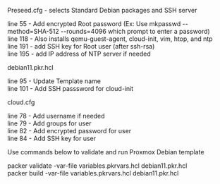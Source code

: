 Preseed.cfg - selects Standard Debian packages and SSH server  

line 55 - Add encrypted Root password (Ex: Use mkpasswd --method=SHA-512 --rounds=4096 which prompt to enter a password)  
line 118 - Also installs qemu-guest-agent, cloud-init, vim, htop, and ntp  
line 191 - add SSH key for Root user (after ssh-rsa)  
line 195 - add IP address of NTP server if needed  


debian11.pkr.hcl  

line 95 - Update Template name  
line 101 - Add SSH passsword for cloud-init  


cloud.cfg  

line 78 - Add username if needed  
line 79 - Add groups for user  
line 82 - Add encrypted password for user  
line 84 - Add SSH key for user  


Use commands below to validate and run Proxmox Debian template  

packer validate -var-file variables.pkrvars.hcl debian11.pkr.hcl  
packer build -var-file variables.pkrvars.hcl debian11.pkr.hcl  
